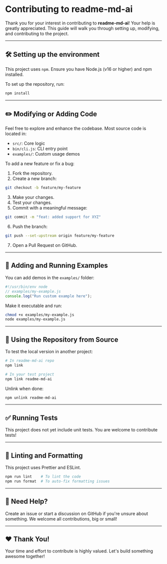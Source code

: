 # Contributing to readme-md-ai

Thank you for your interest in contributing to **readme-md-ai**! Your help is greatly appreciated. This guide will walk you through setting up, modifying, and contributing to the project.

---

## 🛠 Setting up the environment

This project uses `npm`. Ensure you have Node.js (v16 or higher) and npm installed.

To set up the repository, run:

```bash
npm install
```

---

## ✏️ Modifying or Adding Code

Feel free to explore and enhance the codebase. Most source code is located in:

- `src/`: Core logic
- `bin/cli.js`: CLI entry point
- `examples/`: Custom usage demos

To add a new feature or fix a bug:

1. Fork the repository.
2. Create a new branch:

```bash
git checkout -b feature/my-feature
```

3. Make your changes.
4. Test your changes.
5. Commit with a meaningful message:

```bash
git commit -m "feat: added support for XYZ"
```

6. Push the branch:

```bash
git push --set-upstream origin feature/my-feature
```

7. Open a Pull Request on GitHub.

---

## 📁 Adding and Running Examples

You can add demos in the `examples/` folder:

```js
#!/usr/bin/env node
// examples/my-example.js
console.log("Run custom example here");
```

Make it executable and run:

```bash
chmod +x examples/my-example.js
node examples/my-example.js
```

---

## 🔗 Using the Repository from Source

To test the local version in another project:

```bash
# In readme-md-ai repo
npm link

# In your test project
npm link readme-md-ai
```

Unlink when done:

```bash
npm unlink readme-md-ai
```

---

## ✅ Running Tests

This project does not yet include unit tests. You are welcome to contribute tests!

---

## 🧹 Linting and Formatting

This project uses Prettier and ESLint.

```bash
npm run lint    # To lint the code
npm run format  # To auto-fix formatting issues
```
---

## 🙌 Need Help?

Create an issue or start a discussion on GitHub if you're unsure about something. We welcome all contributions, big or small!

---

## ❤️ Thank You!

Your time and effort to contribute is highly valued. Let's build something awesome together!
